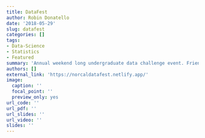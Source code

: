 ```yaml
---
title: DataFest
author: Robin Donatello
date: '2018-05-29'
slug: datafest
categories: []
tags:
- Data-Science
- Statistics
- Featured
summary: 'Annual weekend long undergraduate data challenge event. Friendly competition with food, fun and prizes.'
authors: []
external_link: 'https://norcaldatafest.netlify.app/'
image:
  caption: ''
  focal_point: ''
  preview_only: yes
url_code: ''
url_pdf: ''
url_slides: ''
url_video: ''
slides: ''
---
```



